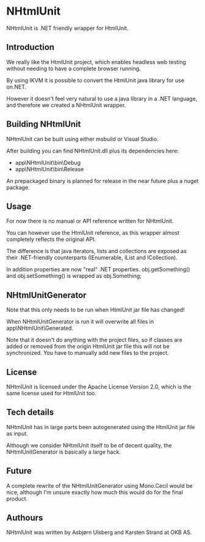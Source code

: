 NHtmlUnit
=========

NHtmlUnit is .NET friendly wrapper for HtmlUnit.

Introduction
----------

We really like the HtmlUnit project, which enables headless web testing without
needing to have a complete browser running.

By using IKVM it is possible to convert the HtmlUnit java library for use on.NET.

However it doesn't feel very natural to use a java library in a .NET language,
and therefore we created a NHtmlUnit wrapper.

Building NHtmlUnit
------------------

NHtmlUnit can be built using either msbuild or Visual Studio.

After building you can find NHtmlUnit.dll plus its dependencies here:

* app\NHtmlUnit\bin\Debug
* app\NHtmlUnit\bin\Release

An prepackaged binary is planned for release in the near future plus a
nuget package.

Usage
-----

For now there is no manual or API reference written for NHtmlUnit.

You can however use the HtmlUnit reference, as this wrapper almost completely
reflects the original API.

The difference is that java iterators, lists and collections are exposed as
their .NET-friendly counterparts (IEnumerable, IList and ICollection).

In addition properties are now "real" .NET properties. obj.getSomething() and
obj.setSomething() is wrapped as obj.Something;

NHtmlUnitGenerator
------------------

Note that this only needs to be run when HtmlUnit jar file has changed!

When NHtmlUnitGenerator is run it will overwrite all files
in app\NHtmlUnit\Generated.

Note that it doesn't do anything with the project files, so if classes are
added or removed from the origin HtmlUnit jar file this will not be
synchronized. You have to manually add new files to the project.

License
-------

NHtmlUnit is licensed under the Apache License Version 2.0, which is the same
license used for HtmlUnit too.

Tech details
------------

NHtmlUnit has in large parts been autogenerated using the HtmlUnit jar file as input.

Although we consider NHtmlUnit itself to be of decent quality, the
NHtmlUnitGenerator is basically a large hack.

Future
------

A complete rewrite of the NHtmlUnitGenerator using Mono.Cecil would be nice,
although I'm unsure exactly how much this would do for the final product.

Authours
--------

NHtmlUnit was written by Asbjørn Ulsberg and Karsten Strand at OKB AS.
